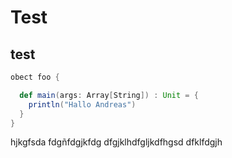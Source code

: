 # Test

## test

```scala {linenos=true}
obect foo {

  def main(args: Array[String]) : Unit = {
    println("Hallo Andreas")
  }
}

```

hjkgfsda
fdgñfdgjkfdg
dfgjklhdfgljkdfhgsd dfklfdgjh

